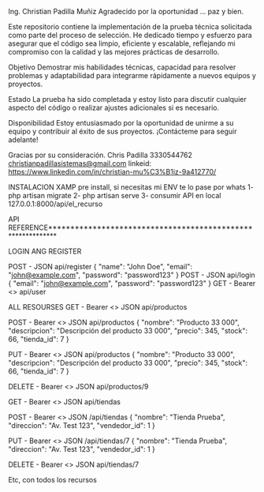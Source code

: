 Ing. Christian Padilla Muñiz
Agradecido por la oportunidad ... paz y bien.

Este repositorio contiene la implementación de la prueba técnica solicitada como parte del proceso de selección. He dedicado tiempo y esfuerzo para asegurar que el código sea limpio, eficiente y escalable, reflejando mi compromiso con la calidad y las mejores prácticas de desarrollo.

Objetivo
Demostrar mis habilidades técnicas, capacidad para resolver problemas y adaptabilidad para integrarme rápidamente a nuevos equipos y proyectos.

Estado
La prueba ha sido completada y estoy listo para discutir cualquier aspecto del código o realizar ajustes adicionales si es necesario.

Disponibilidad
Estoy entusiasmado por la oportunidad de unirme a su equipo y contribuir al éxito de sus proyectos. ¡Contácteme para seguir adelante!

Gracias por su consideración.
Chris Padilla
3330544762
christianpadillasistemas@gmail.com
linkeid: https://www.linkedin.com/in/christian-mu%C3%B1iz-9a412770/

INSTALACION
XAMP pre install, si necesitas mi ENV te lo pase por whats
1- php artisan migrate
2- php artisan serve
3- consumir API en local 127.0.0.1:8000/api/el_recurso

API REFERENCE************************************************************

LOGIN ANG REGISTER 

POST - JSON api/register
{
    "name": "John Doe",
    "email": "john@example.com",
    "password": "password123"
}
POST - JSON api/login
{
    "email": "john@example.com",
    "password": "password123"
}
GET - Bearer <<Token>> api/user

ALL RESOURSES
GET - Bearer <<Token>> JSON api/productos

POST - Bearer <<Token>> JSON api/productos
{
  "nombre": "Producto 33 000",
  "descripcion": "Descripción del producto 33 000",
  "precio": 345,
  "stock": 66,
  "tienda_id": 7 
}

PUT - Bearer <<Token>> JSON api/productos
{
  "nombre": "Producto 33 000",
  "descripcion": "Descripción del producto 33 000",
  "precio": 345,
  "stock": 66,
  "tienda_id": 7 
}

DELETE - Bearer <<Token>> JSON api/productos/9


GET - Bearer <<Token>> JSON api/tiendas

POST - Bearer <<Token>> JSON /api/tiendas
{
    "nombre": "Tienda Prueba",
    "direccion": "Av. Test 123",
    "vendedor_id": 1
}

PUT - Bearer <<Token>> JSON /api/tiendas/7
{
    "nombre": "Tienda Prueba",
    "direccion": "Av. Test 123",
    "vendedor_id": 1
}

DELETE - Bearer <<Token>> JSON api/tiendas/7

Etc, con todos los recursos
